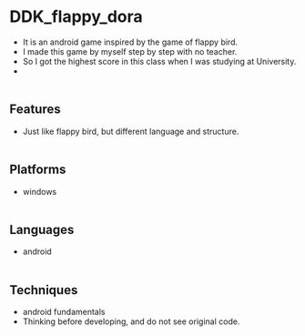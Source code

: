 # DDK_flappy_dora
* It is an android game inspired by the game of flappy bird.
* I made this game by myself step by step with no teacher.
* So I got the highest score in this class when I was studying at University.
* <br><br/>

## Features
* Just like flappy bird, but different language and structure.
<br><br/>

## Platforms
* windows 
<br><br/>

## Languages
* android
<br><br/>

## Techniques
  - android fundamentals
  - Thinking before developing, and do not see original code.
<br><br/>

